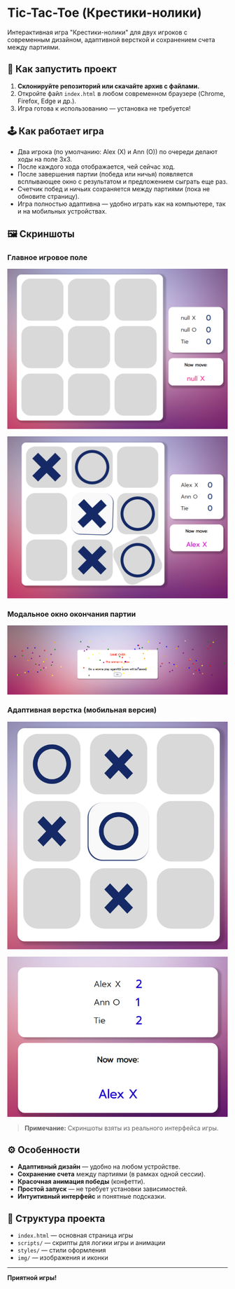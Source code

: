 # Tic-Tac-Toe (Крестики-нолики)

Интерактивная игра "Крестики-нолики" для двух игроков с современным дизайном, адаптивной версткой и сохранением счета между партиями.

## 🚀 Как запустить проект

1. **Склонируйте репозиторий или скачайте архив с файлами.**
2. Откройте файл `index.html` в любом современном браузере (Chrome, Firefox, Edge и др.).
3. Игра готова к использованию — установка не требуется!

## 🕹 Как работает игра

- Два игрока (по умолчанию: Alex (X) и Ann (O)) по очереди делают ходы на поле 3x3.
- После каждого хода отображается, чей сейчас ход.
- После завершения партии (победа или ничья) появляется всплывающее окно с результатом и предложением сыграть еще раз.
- Счетчик побед и ничьих сохраняется между партиями (пока не обновите страницу).
- Игра полностью адаптивна — удобно играть как на компьютере, так и на мобильных устройствах.

## 🖼️ Скриншоты

### Главное игровое поле

![Игровое поле](demo/game_field.png)

![Игровой процесс](demo/game_process.png)

### Модальное окно окончания партии

![Победа и конфетти](demo/game_over.png)

### Адаптивная верстка (мобильная версия)

![Мобильная версия игровой зоны](demo/adaptive_game_field.png)

![Мобильные эллементы "Счет и ход"](demo/adaptive_game_stats.png)

> **Примечание:** Скриншоты взяты из реального интерфейса игры.

## ⚙️ Особенности

- **Адаптивный дизайн** — удобно на любом устройстве.
- **Сохранение счета** между партиями (в рамках одной сессии).
- **Красочная анимация победы** (конфетти).
- **Простой запуск** — не требует установки зависимостей.
- **Интуитивный интерфейс** и понятные подсказки.

## 📁 Структура проекта

- `index.html` — основная страница игры
- `scripts/` — скрипты для логики игры и анимации
- `styles/` — стили оформления
- `img/` — изображения и иконки

---

**Приятной игры!**
